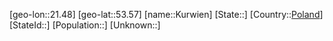 ﻿---
location: [53.57,21.48]
type: City
tags:
- geo/City


SpocWebEntityId: 31708
isDeleted: false
confidential: public

---
[geo-lon::21.48]
[geo-lat::53.57]
[name::Kurwien]
[State::]
[Country::[Poland](geo/Continent/Europe/Poland.md)]
[StateId::]
[Population::]
[Unknown::]

